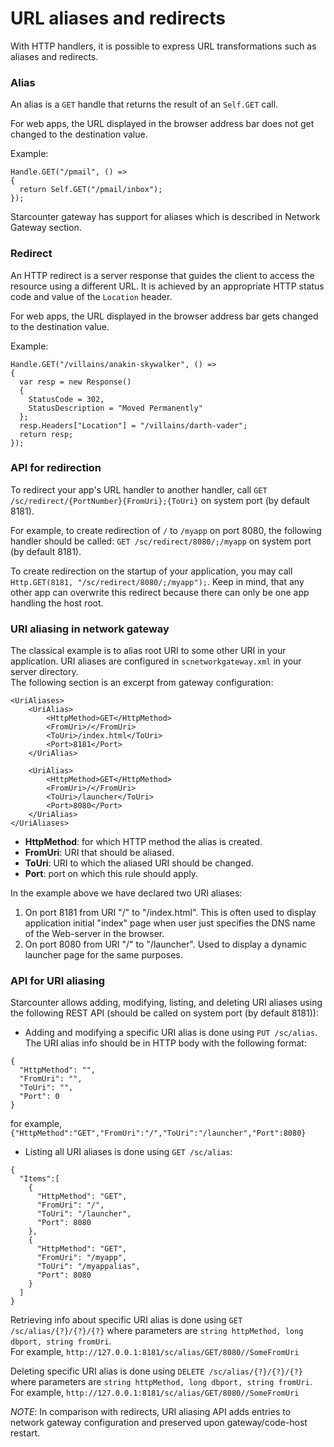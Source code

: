 # URL aliases and redirects

With HTTP handlers, it is possible to express URL transformations such as aliases and redirects.

### Alias

An alias is a `GET` handle that returns the result of an `Self.GET` call.

For web apps, the URL displayed in the browser address bar does not get changed to the destination value.

Example:

```
Handle.GET("/pmail", () =>
{
  return Self.GET("/pmail/inbox");
});
```

Starcounter gateway has support for aliases which is described in Network Gateway section.

### Redirect

An HTTP redirect is a server response that guides the client to access the resource using a different URL. It is achieved by an appropriate HTTP status code and value of the `Location` header.

For web apps, the URL displayed in the browser address bar gets changed to the destination value.

Example:

```
Handle.GET("/villains/anakin-skywalker", () =>
{
  var resp = new Response()
  {
    StatusCode = 302,
    StatusDescription = "Moved Permanently"
  };
  resp.Headers["Location"] = "/villains/darth-vader";
  return resp;
});
```

### API for redirection

To redirect your app's URL handler to another handler, call `GET /sc/redirect/{PortNumber}{FromUri};{ToUri}` on system port \(by default 8181\).

For example, to create redirection of `/` to `/myapp` on port 8080, the following handler should be called: `GET /sc/redirect/8080/;/myapp` on system port \(by default 8181\).

To create redirection on the startup of your application, you may call `Http.GET(8181, "/sc/redirect/8080/;/myapp");`. Keep in mind, that any other app can overwrite this redirect because there can only be one app handling the host root.

### URI aliasing in network gateway

The classical example is to alias root URI to some other URI in your application. URI aliases are configured in `scnetworkgateway.xml` in your server directory.  
The following section is an excerpt from gateway configuration:

```
<UriAliases>
    <UriAlias>
        <HttpMethod>GET</HttpMethod>
        <FromUri>/</FromUri>
        <ToUri>/index.html</ToUri>
        <Port>8181</Port>
    </UriAlias>

    <UriAlias>
        <HttpMethod>GET</HttpMethod>
        <FromUri>/</FromUri>
        <ToUri>/launcher</ToUri>
        <Port>8080</Port>
    </UriAlias>
</UriAliases>
```

* **HttpMethod**: for which HTTP method the alias is created.
* **FromUri**: URI that should be aliased.
* **ToUri**: URI to which the aliased URI should be changed.
* **Port**: port on which this rule should apply.

In the example above we have declared two URI aliases:  
1. On port 8181 from URI "/" to "/index.html". This is often used to display application initial "index" page when user just specifies the DNS name of the Web-server in the browser.  
2. On port 8080 from URI "/" to "/launcher". Used to display a dynamic launcher page for the same purposes.

### API for URI aliasing

Starcounter allows adding, modifying, listing, and deleting URI aliases using the following REST API \(should be called on system port \(by default 8181\)\):

* Adding and modifying a specific URI alias is done using `PUT /sc/alias`. The URI alias info should be in HTTP body with the following format:

```
{
  "HttpMethod": "",
  "FromUri": "",
  "ToUri": "",
  "Port": 0
}
```

for example, `{"HttpMethod":"GET","FromUri":"/","ToUri":"/launcher","Port":8080}`

* Listing all URI aliases is done using `GET /sc/alias`:

```
{  
  "Items":[  
    {  
      "HttpMethod": "GET",
      "FromUri": "/",
      "ToUri": "/launcher",
      "Port": 8080
    },
    {  
      "HttpMethod": "GET",
      "FromUri": "/myapp",
      "ToUri": "/myappalias",
      "Port": 8080
    }
  ]
}
```

Retrieving info about specific URI alias is done using `GET /sc/alias/{?}/{?}/{?}` where parameters are `string httpMethod, long dbport, string fromUri`.  
For example, `http://127.0.0.1:8181/sc/alias/GET/8080//SomeFromUri`

Deleting specific URI alias is done using `DELETE /sc/alias/{?}/{?}/{?}` where parameters are `string httpMethod, long dbport, string fromUri`.  
For example, `http://127.0.0.1:8181/sc/alias/GET/8080//SomeFromUri`

_NOTE_: In comparison with redirects, URI aliasing API adds entries to network gateway configuration and preserved upon gateway/code-host restart.

